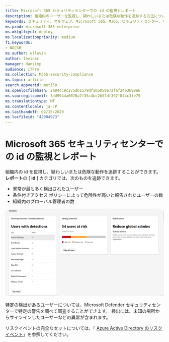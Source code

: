 ```yaml
---
title: Microsoft 365 セキュリティセンターでの id の監視とレポート
description: 組織内のユーザーを監視し、疑わしいまたは危険な動作を追跡する方法について説明します。
keywords: セキュリティ、マルウェア、Microsoft 365、M365、セキュリティセンター、モニター、レポート、id、ユーザー
ms.prod: microsoft-365-enterprise
ms.mktglfcycl: deploy
ms.localizationpriority: medium
f1.keywords:
- NOCSH
ms.author: ellevin
author: levinec
manager: dansimp
audience: ITPro
ms.collection: M365-security-compliance
ms.topic: article
search.appverid: met150
ms.openlocfilehash: 2a84cc9c275db1579dfab5050672faf2463698e6
ms.sourcegitcommit: 3dd9944a6070a7f35c4bc2b57df397f844c3fe79
ms.translationtype: MT
ms.contentlocale: ja-JP
ms.lasthandoff: 02/15/2020
ms.locfileid: "42084973"
---
```

# <a name="identity-monitoring-and-reporting-in-the-microsoft-365-security-center"></a>Microsoft 365 セキュリティセンターでの id の監視とレポート

組織内の id を監視し、疑わしいまたは危険な動作を追跡することができます。 **レポート**の [ **id** ] カテゴリでは、次のものを追跡できます。

* 異常が最も多く検出されたユーザー
* 条件付きアクセス ポリシーによって危険性が高いと報告されたユーザーの数
* 組織内のグローバル管理者の数

![レポートページの id カテゴリ](../../media/identities.png)

特定の検出があるユーザーについては、Microsoft Defender セキュリティセンターで特定の警告を調べて調査することができます。 検出には、未知の場所からサインインしたユーザーなどの異常が含まれます。

リスクイベントの完全なセットについては、「 [Azure Active Directory のリスクイベント](https://docs.microsoft.com/azure/active-directory/reports-monitoring/concept-risk-events)」を参照してください。
